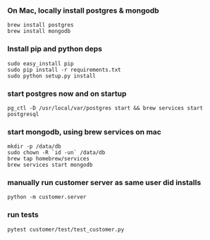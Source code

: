 ### On Mac, locally install postgres & mongodb
```shell
brew install postgres
brew install mongodb
```
### Install pip and python deps
```shell
sudo easy_install pip
sudo pip install -r requirements.txt
sudo python setup.py install
```
### start postgres now and on startup
```shell
pg_ctl -D /usr/local/var/postgres start && brew services start postgresql
```
### start mongodb, using brew services on mac
```shell
mkdir -p /data/db
sudo chown -R `id -un` /data/db
brew tap homebrew/services
brew services start mongodb
```
### manually run customer server as same user did installs
```shell
python -m customer.server
```
### run tests
```shell
pytest customer/test/test_customer.py
```
